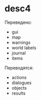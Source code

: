 # desc4
Переведено:
* gui
* map
* warnings
* world labels
* journal
* items

Переводятся:
* actions
* dialogues
* objects
* results

